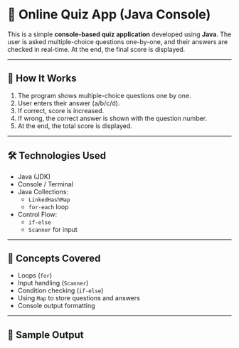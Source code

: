 # 📝 Online Quiz App (Java Console)

This is a simple **console-based quiz application** developed using **Java**. The user is asked multiple-choice questions one-by-one, and their answers are checked in real-time. At the end, the final score is displayed.

---

## 🚀 How It Works

1. The program shows multiple-choice questions one by one.
2. User enters their answer (a/b/c/d).
3. If correct, score is increased.
4. If wrong, the correct answer is shown with the question number.
5. At the end, the total score is displayed.

---

## 🛠 Technologies Used

- Java (JDK)
- Console / Terminal
- Java Collections:
  - `LinkedHashMap`
  - `for-each` loop
- Control Flow:
  - `if-else`
  - `Scanner` for input

---

## 🎯 Concepts Covered

- Loops (`for`)
- Input handling (`Scanner`)
- Condition checking (`if-else`)
- Using `Map` to store questions and answers
- Console output formatting

---

## 📸 Sample Output

